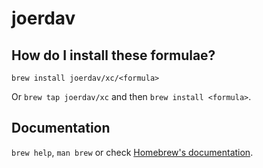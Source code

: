 # joerdav

## How do I install these formulae?

`brew install joerdav/xc/<formula>`

Or `brew tap joerdav/xc` and then `brew install <formula>`.

## Documentation

`brew help`, `man brew` or check [Homebrew's documentation](https://docs.brew.sh).
